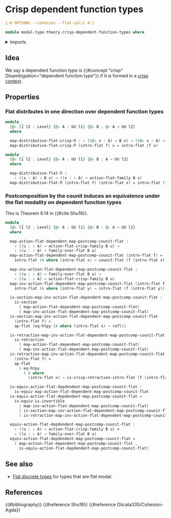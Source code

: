 # Crisp dependent function types

```agda
{-# OPTIONS --cohesion --flat-split #-}

module modal-type-theory.crisp-dependent-function-types where
```

<details><summary>Imports</summary>

```agda
open import foundation.dependent-pair-types
open import foundation.equivalences
open import foundation.function-extensionality
open import foundation.identity-types
open import foundation.retractions
open import foundation.sections
open import foundation.universe-levels

open import modal-type-theory.action-on-identifications-flat-modality
open import modal-type-theory.flat-modality
open import modal-type-theory.functoriality-flat-modality
```

</details>

## Idea

We say a dependent function type is
{{#concept "crisp" Disambigiation="dependent function type"}} if it is formed in
a [crisp context](modal-type-theory.crisp-types.md).

## Properties

### Flat distributes in one direction over dependent function types

```agda
module _
  {@♭ l1 l2 : Level} {@♭ A : UU l1} {@♭ B : @♭ A → UU l2}
  where

  map-distributive-flat-crisp-Π : ♭ ((@♭ x : A) → B x) → ((@♭ x : A) → ♭ (B x))
  map-distributive-flat-crisp-Π (intro-flat f) x = intro-flat (f x)

module _
  {@♭ l1 l2 : Level} {@♭ A : UU l1} {@♭ B : A → UU l2}
  where

  map-distributive-flat-Π :
    ♭ ((x : A) → B x) → ((x : ♭ A) → action-flat-family B x)
  map-distributive-flat-Π (intro-flat f) (intro-flat x) = intro-flat (f x)
```

### Postcomposition by the counit induces an equivalence under the flat modality on dependent function types

This is Theorem 6.14 in {{#cite Shu18}}.

```agda
module _
  {@♭ l1 l2 : Level} {@♭ A : UU l1} {@♭ B : @♭ A → UU l2}
  where

  map-action-flat-dependent-map-postcomp-counit-flat :
    ♭ ((u : ♭ A) → action-flat-crisp-family B u) →
    ♭ ((u : ♭ A) → family-over-flat B u)
  map-action-flat-dependent-map-postcomp-counit-flat (intro-flat f) =
    intro-flat (λ where (intro-flat x) → counit-flat (f (intro-flat x)))

  map-inv-action-flat-dependent-map-postcomp-counit-flat :
    ♭ ((u : ♭ A) → family-over-flat B u) →
    ♭ ((u : ♭ A) → action-flat-crisp-family B u)
  map-inv-action-flat-dependent-map-postcomp-counit-flat (intro-flat f) =
    intro-flat (λ where (intro-flat y) → intro-flat (f (intro-flat y)))

  is-section-map-inv-action-flat-dependent-map-postcomp-counit-flat :
    is-section
      ( map-action-flat-dependent-map-postcomp-counit-flat)
      ( map-inv-action-flat-dependent-map-postcomp-counit-flat)
  is-section-map-inv-action-flat-dependent-map-postcomp-counit-flat
    (intro-flat f) =
    ap-flat (eq-htpy (λ where (intro-flat x) → refl))

  is-retraction-map-inv-action-flat-dependent-map-postcomp-counit-flat :
    is-retraction
      ( map-action-flat-dependent-map-postcomp-counit-flat)
      ( map-inv-action-flat-dependent-map-postcomp-counit-flat)
  is-retraction-map-inv-action-flat-dependent-map-postcomp-counit-flat
    (intro-flat f) =
    ap-flat
      ( eq-htpy
        ( λ where
          (intro-flat x) → is-crisp-retraction-intro-flat (f (intro-flat x))))

  is-equiv-action-flat-depdendent-map-postcomp-counit-flat :
    is-equiv map-action-flat-dependent-map-postcomp-counit-flat
  is-equiv-action-flat-depdendent-map-postcomp-counit-flat =
    is-equiv-is-invertible
      ( map-inv-action-flat-dependent-map-postcomp-counit-flat)
      ( is-section-map-inv-action-flat-dependent-map-postcomp-counit-flat)
      ( is-retraction-map-inv-action-flat-dependent-map-postcomp-counit-flat)

  equiv-action-flat-depdendent-map-postcomp-counit-flat :
    ♭ ((u : ♭ A) → action-flat-crisp-family B u) ≃
    ♭ ((u : ♭ A) → family-over-flat B u)
  equiv-action-flat-depdendent-map-postcomp-counit-flat =
    ( map-action-flat-dependent-map-postcomp-counit-flat ,
      is-equiv-action-flat-depdendent-map-postcomp-counit-flat)
```

## See also

- [Flat discrete types](modal-type-theory.flat-discrete-crisp-types.md) for
  types that are flat modal.

## References

{{#bibliography}} {{#reference Shu18}} {{#reference Dlicata335/Cohesion-Agda}}
